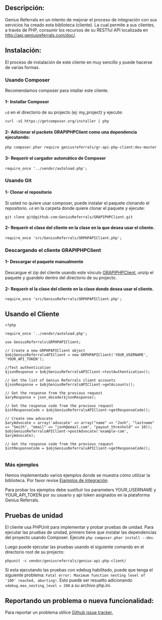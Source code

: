 Descripción:
------------

Genius Referrals en un intento de mejorar el proceso de integración con sus servicios ha creado esta biblioteca (cliente). 
La cual permite a sus clientes, a través de PHP, consumir los recursos de su RESTful API localizada en http://api.geniusreferrals.com/doc/. 

Instalación:
------------

El proceso de instalación de este cliente en muy sencillo y puede hacerse de varias formas.

### Usando Composer

Recomendamos composer para intallar este cliente.

#### 1- Installar Composer

```cd``` en el directorio de su projecto (ej: my_project) y ejecute:

```
curl -sS https://getcomposer.org/installer | php
```

#### 2- Adicionar el packete GRAPIPHPClient como una dependencia ejecutando: 

```
php composer.phar require geniusreferrals/gr-api-php-client:dev-master
```

#### 3- Requerir el cargador automático de Composer

```
require_once '../vendor/autoload.php';
```

### Usando Git

#### 1- Clonar el repositorio 

Si usted no quiere usar composer, puede instalar el paquete clonando el repositorio. 
```cd``` en la carpeta donde quiere clonar el paquete y ejecute: 

```
git clone git@github.com:GeniusReferrals/GRAPIPHPClient.git
```

#### 2- Requerir el clase del cliente en la clase en la que desea usar el cliente. 

``` 
require_once 'src/GeniusReferrals/GRPHPAPIClient.php';
```` 

### Descargando el cliente GRAPIPHPClient

#### 1- Descargar el paquete manualmente

Descargue el zip del cliente usando este vínculo [GRAPIPHPClient](https://github.com/GeniusReferrals/GRAPIPHPClient/archive/master.zip), 
unzip el paquete y guardelo dentro del directorio de su projecto.

#### 2- Requerir el la clase del cliente en la clase donde desea usar el cliente. 

``` 
require_once 'src/GeniusReferrals/GRPHPAPIClient.php';
```` 

Usando el Cliente
----------------

```
<?php

require_once '../vendor/autoload.php';

use GeniusReferrals\GRPHPAPIClient;

// Create a new GRPHPAPIClient object
$objGeniusReferralsAPIClient = new GRPHPAPIClient('YOUR_USERNAME', 'YOUR_API_TOKEN');

//Test authentication
$jsonResponse = $objGeniusReferralsAPIClient->testAuthentication();

// Get the list of Genius Referrals client accounts
$jsonResponse = $objGeniusReferralsAPIClient->getAccounts();

// Get the response from the previous request
$aryResponse = json_decode($jsonResponse);

// Get the response code from the previous request
$intResponseCode = $objGeniusReferralsAPIClient->getResponseCode();

// Create new advocate
$aryAdvocate = array('advocate' => array("name" => "Jonh", "lastname" => "Smith", "email" => "jonh@email.com", "payout_threshold" => 10));
$objGeniusReferralsAPIClient->postAdvocate('example-com', $aryAdvocate);

// Get the response code from the previous request
$intResponseCode = $objGeniusReferralsAPIClient->getResponseCode();
 
```

### Más ejemplos

Hemos implementado varios ejemplos donde se muestra cómo utilizar la biblioteca. Por favor revise [Ejamplos de integración](examples.en.md).

Para probar los ejemplos debe sustituir los parameters YOUR_USERNAME y YOUR_API_TOKEN por su usuario y api token asignados en la plataforma Genius Referrals.

Pruebas de unidad
-----------------

El cliente usa PHPUnit para implementar y probar pruebas de unidad. Para ejecutar las pruebas de unidad, primero tiene que instalar las dependencias del proyecto usando Composer. Ejecute ```php composer.phar install --dev```. 

Luego puede ejecutar las pruebas usando el siguiente comando en el directorio root de su projecto:
```
phpunit -c vendor/geniusreferrals/genius-api-php-client/
```
Si esta ejecutando las pruebas con xdebug habilitado, puede que tenga el siguiente problema: ```Fatal error: Maximum function nesting level of '100' reached, aborting!```. Esto puede ser resuelto adicionando ```xdebug.max_nesting_level = 200``` a su archivo php.ini.

Reportando un problema o nueva funcionalidad:
---------------------------------------------

Para reportar un problema utilice [Github issue tracker.](https://github.com/GeniusReferrals/GRAPIPHPClient/issues)
